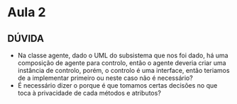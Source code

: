 # Aula 2

## DÚVIDA

- Na classe agente, dado o UML do subsistema que nos foi dado, há uma composição de agente para controlo, então o agente deveria criar uma instância de controlo, porém, o controlo é uma interface, então teriamos de a implementar primeiro ou neste caso não é necessário?
- É necessário dizer o porque é que tomamos certas decisões no que toca à privacidade de cada métodos e atributos?
